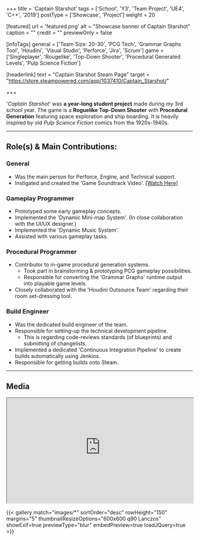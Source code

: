 +++
title = 'Captain Starshot'
tags = ['School', 'Y3', 'Team Project', 'UE4', 'C++', '2019']
postType = ['Showcase', 'Project']
weight = 20

[featured]
url = 'featured.png'
alt = "Showcase banner of Captain Starshot"
caption = ""
credit = ""
previewOnly = false

[infoTags]
general = ['Team Size: 20-30', 'PCG Tech', 'Grammar Graphs Tool', 'Houdini', 'Visual Studio', 'Perforce', 'Jira', 'Scrum']
game = ['Singleplayer', 'Rougelike', 'Top-Down Shooter', 'Procedural Generated Levels', 'Pulp Science Fiction']

[headerlink]
text = "Captain Starshot Steam Page"
target = "https://store.steampowered.com/app/1037410/Captain_Starshot/"

+++

'*Captain Starshot*' was **a year-long student project** made during my 3rd school year. The game is a **Roguelike Top-Down Shooter** with **Procedural Generation** featuring space exploration and ship boarding. It is heavily inspired by old *Pulp Science Fiction* comics from the 1920s-1940s.
<!--more-->

---

## Role(s) & Main Contributions:

### **General**
- Was the main person for Perforce, Engine, and Technical support. 
- Instigated and created the 'Game Soundtrack Video'. [[Watch Here]](https://www.youtube.com/watch?v=8nsFsbG5Lqc)

### **Gameplay Programmer**
- Prototyped some early gameplay concepts.
- Implemented the 'Dynamic Mini-map System'. (In close collaboration with the UI/UX designer.)
- Implemented the 'Dynamic Music System'.
- Assisted with various gameplay tasks.

### **Procedural Programmer**
- Contributor to in-game procedural generation systems.
  - Took part in brainstorming & prototyping PCG gameplay possibilities.
  - Responsible for converting the 'Grammar Graphs' runtime output into playable game levels.
- Closely collaborated with the 'Houdini Outsource Team' regarding their room set-dressing tool.

### **Build Engineer**
- Was the dedicated build engineer of the team.
- Responsible for setting-up the technical development pipeline.
  - This is regarding code-reviews standards (of blueprints) and submitting of changelists.
- Implemented a dedicated 'Continuous Integration Pipeline' to create builds automatically using Jenkins.
- Responsible for getting builds onto Steam.

---

## Media

<iframe width="100%" style="aspect-ratio: 16/9;" src="https://www.youtube-nocookie.com/embed/x5ZkZL3zQGU?rel=0&modestbranding=1&%22" frameborder="1" allow="accelerometer; autoplay; encrypted-media; gyroscope; picture-in-picture" allowfullscreen></iframe>

{{< gallery match="images/*" sortOrder="desc" rowHeight="150" margins="5" thumbnailResizeOptions="600x600 q90 Lanczos" showExif=true previewType="blur" embedPreview=true loadJQuery=true >}}